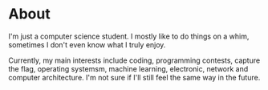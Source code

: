 # About

I'm just a computer science student. I mostly like to do things on a whim, sometimes I don't even know what I truly enjoy.

Currently, my main interests include coding, programming contests, capture the flag, operating systemsm, machine learning, electronic, network and computer architecture. I'm not sure if I'll still feel the same way in the future.
